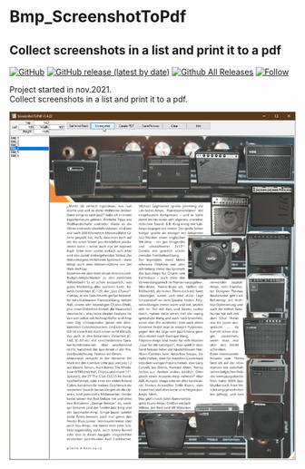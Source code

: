 # Bmp_ScreenshotToPdf  
## Collect screenshots in a list and print it to a pdf  

[![GitHub](https://img.shields.io/github/license/OlimilO1402/Bmp_ScreenshotToPdf?style=plastic)](https://github.com/OlimilO1402/Bmp_ScreenshotToPdf/blob/master/LICENSE) 
[![GitHub release (latest by date)](https://img.shields.io/github/v/release/OlimilO1402/Bmp_ScreenshotToPdf?style=plastic)](https://github.com/OlimilO1402/Bmp_ScreenshotToPdf/releases/latest) 
[![Github All Releases](https://img.shields.io/github/downloads/OlimilO1402/Bmp_ScreenshotToPdf/total.svg)](https://github.com/OlimilO1402/Bmp_ScreenshotToPdf/releases/download/v1.4.29/ScreenshotToPdf_v1.4.29.zip) 
[![Follow](https://img.shields.io/github/followers/OlimilO1402.svg?style=social&label=Follow&maxAge=2592000)](https://github.com/OlimilO1402/Bmp_ScreenshotToPdf/watchers) 

Project started in nov.2021.  
Collect screenshots in a list and print it to a pdf.  

![ScreenshotToPdf Image](Resources/ScreenshotToPdf.png "ScreenshotToPdf Image")
